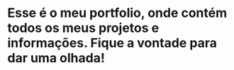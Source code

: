 # Esse é o meu portfolio, onde contém todos os meus projetos e informações. Fique a vontade para dar uma olhada!
